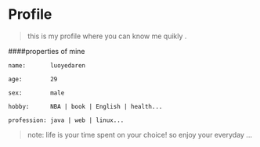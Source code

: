 # Profile
>this is my profile where you can know me quikly .


####properties of mine
```
name:       luoyedaren

age:        29

sex:        male

hobby:      NBA | book | English | health...

profession: java | web | linux...
```

>note:
life is your time spent on your choice!
so enjoy your everyday ...



